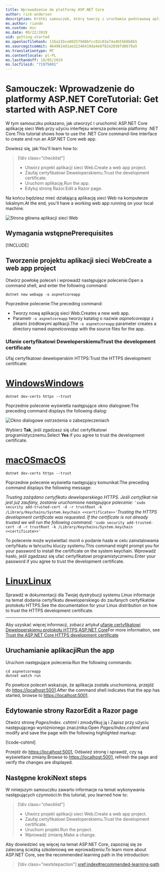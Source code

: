 ```yaml
---
title: Wprowadzenie do platformy ASP.NET Core
author: rick-anderson
description: Krótki samouczek, który tworzy i uruchamia podstawową aplikację Hello world przy użyciu ASP.NET Core.
ms.author: riande
ms.custom: mvc
ms.date: 09/22/2019
uid: getting-started
ms.openlocfilehash: 116a22bce80257948bfcc02c03a74a4b5568b8b5
ms.sourcegitcommit: 4649814d1ae32248419da4e8f8242850fd8679a5
ms.translationtype: MT
ms.contentlocale: pl-PL
ms.lasthandoff: 10/05/2019
ms.locfileid: "71975691"
---
```

# <a name="tutorial-get-started-with-aspnet-core"></a><span data-ttu-id="12eaa-103">Samouczek: Wprowadzenie do platformy ASP.NET Core</span><span class="sxs-lookup"><span data-stu-id="12eaa-103">Tutorial: Get started with ASP.NET Core</span></span>

<span data-ttu-id="12eaa-104">W tym samouczku pokazano, jak utworzyć i uruchomić ASP.NET Core aplikację sieci Web przy użyciu interfejsu wiersza polecenia platformy .NET Core.</span><span class="sxs-lookup"><span data-stu-id="12eaa-104">This tutorial shows how to use the .NET Core command-line interface to create and run an ASP.NET Core web app.</span></span>

<span data-ttu-id="12eaa-105">Dowiesz się, jak:</span><span class="sxs-lookup"><span data-stu-id="12eaa-105">You'll learn how to:</span></span>

> [!div class="checklist"]
> * <span data-ttu-id="12eaa-106">Utwórz projekt aplikacji sieci Web.</span><span class="sxs-lookup"><span data-stu-id="12eaa-106">Create a web app project.</span></span>
> * <span data-ttu-id="12eaa-107">Zaufaj certyfikatowi Deweloperskiemu.</span><span class="sxs-lookup"><span data-stu-id="12eaa-107">Trust the development certificate.</span></span>
> * <span data-ttu-id="12eaa-108">Uruchom aplikację.</span><span class="sxs-lookup"><span data-stu-id="12eaa-108">Run the app.</span></span>
> * <span data-ttu-id="12eaa-109">Edytuj stronę Razor.</span><span class="sxs-lookup"><span data-stu-id="12eaa-109">Edit a Razor page.</span></span>

<span data-ttu-id="12eaa-110">Na końcu będziesz mieć działającą aplikację sieci Web na komputerze lokalnym.</span><span class="sxs-lookup"><span data-stu-id="12eaa-110">At the end, you'll have a working web app running on your local machine.</span></span>

![Strona główna aplikacji sieci Web](_static/home-page.png)

## <a name="prerequisites"></a><span data-ttu-id="12eaa-112">Wymagania wstępne</span><span class="sxs-lookup"><span data-stu-id="12eaa-112">Prerequisites</span></span>

[!INCLUDE[](~/includes/3.0-SDK.md)]

## <a name="create-a-web-app-project"></a><span data-ttu-id="12eaa-113">Tworzenie projektu aplikacji sieci Web</span><span class="sxs-lookup"><span data-stu-id="12eaa-113">Create a web app project</span></span>

<span data-ttu-id="12eaa-114">Otwórz powłokę poleceń i wprowadź następujące polecenie:</span><span class="sxs-lookup"><span data-stu-id="12eaa-114">Open a command shell, and enter the following command:</span></span>

```dotnetcli
dotnet new webapp -o aspnetcoreapp
```

<span data-ttu-id="12eaa-115">Poprzednie polecenie:</span><span class="sxs-lookup"><span data-stu-id="12eaa-115">The preceding command:</span></span>

* <span data-ttu-id="12eaa-116">Tworzy nową aplikację sieci Web.</span><span class="sxs-lookup"><span data-stu-id="12eaa-116">Creates a new web app.</span></span>  
* <span data-ttu-id="12eaa-117">Parametr `-o aspnetcoreapp` tworzy katalog o nazwie *aspnetcoreapp* z plikami źródłowymi aplikacji.</span><span class="sxs-lookup"><span data-stu-id="12eaa-117">The `-o aspnetcoreapp` parameter creates a directory named *aspnetcoreapp* with the source files for the app.</span></span>

### <a name="trust-the-development-certificate"></a><span data-ttu-id="12eaa-118">Ufanie certyfikatowi Deweloperskiemu</span><span class="sxs-lookup"><span data-stu-id="12eaa-118">Trust the development certificate</span></span>

<span data-ttu-id="12eaa-119">Ufaj certyfikatowi deweloperskim HTTPS:</span><span class="sxs-lookup"><span data-stu-id="12eaa-119">Trust the HTTPS development certificate:</span></span>

# <a name="windowstabwindows"></a>[<span data-ttu-id="12eaa-120">Windows</span><span class="sxs-lookup"><span data-stu-id="12eaa-120">Windows</span></span>](#tab/windows)

```dotnetcli
dotnet dev-certs https --trust
```

<span data-ttu-id="12eaa-121">Poprzednie polecenie wyświetla następujące okno dialogowe:</span><span class="sxs-lookup"><span data-stu-id="12eaa-121">The preceding command displays the following dialog:</span></span>

![Okno dialogowe ostrzeżenia o zabezpieczeniach](~/getting-started/_static/cert.png)

<span data-ttu-id="12eaa-123">Wybierz **Tak**, jeśli zgadzasz się ufać certyfikatowi programistycznemu.</span><span class="sxs-lookup"><span data-stu-id="12eaa-123">Select **Yes** if you agree to trust the development certificate.</span></span>

# <a name="macostabmacos"></a>[<span data-ttu-id="12eaa-124">macOS</span><span class="sxs-lookup"><span data-stu-id="12eaa-124">macOS</span></span>](#tab/macos)

```dotnetcli
dotnet dev-certs https --trust
```

<span data-ttu-id="12eaa-125">Poprzednie polecenie wyświetla następujący komunikat:</span><span class="sxs-lookup"><span data-stu-id="12eaa-125">The preceding command displays the following message:</span></span>

<span data-ttu-id="12eaa-126">*Trusting zażądano certyfikatu deweloperskiego HTTPS. Jeśli certyfikat nie jest już zaufany, zostanie uruchomione następujące polecenie:*  `'sudo security add-trusted-cert -d -r trustRoot -k /Library/Keychains/System.keychain <<certificate>>'`</span><span class="sxs-lookup"><span data-stu-id="12eaa-126">*Trusting the HTTPS development certificate was requested. If the certificate is not already trusted we will run the following command:* `'sudo security add-trusted-cert -d -r trustRoot -k /Library/Keychains/System.keychain <<certificate>>'`</span></span>

<span data-ttu-id="12eaa-127">To polecenie może wyświetlać monit o podanie hasła w celu zainstalowania certyfikatu w łańcuchu kluczy systemu.</span><span class="sxs-lookup"><span data-stu-id="12eaa-127">This command might prompt you for your password to install the certificate on the system keychain.</span></span> <span data-ttu-id="12eaa-128">Wprowadź hasło, jeśli zgadzasz się ufać certyfikatowi programistycznemu.</span><span class="sxs-lookup"><span data-stu-id="12eaa-128">Enter your password if you agree to trust the development certificate.</span></span>

# <a name="linuxtablinux"></a>[<span data-ttu-id="12eaa-129">Linux</span><span class="sxs-lookup"><span data-stu-id="12eaa-129">Linux</span></span>](#tab/linux)

<span data-ttu-id="12eaa-130">Sprawdź w dokumentacji dla Twojej dystrybucji systemu Linux informacje na temat dodania certyfikatu deweloperskiego do zaufanych certyfikatów protokołu HTTPS.</span><span class="sxs-lookup"><span data-stu-id="12eaa-130">See the documentation for your Linux distribution on how to trust the HTTPS development certificate.</span></span>

---

<span data-ttu-id="12eaa-131">Aby uzyskać więcej informacji, zobacz artykuł [ufanie certyfikatowi Deweloperskiemu protokołu HTTPS ASP.NET Core](xref:security/enforcing-ssl#trust-the-aspnet-core-https-development-certificate-on-windows-and-macos)</span><span class="sxs-lookup"><span data-stu-id="12eaa-131">For more information, see [Trust the ASP.NET Core HTTPS development certificate](xref:security/enforcing-ssl#trust-the-aspnet-core-https-development-certificate-on-windows-and-macos)</span></span>

## <a name="run-the-app"></a><span data-ttu-id="12eaa-132">Uruchamianie aplikacji</span><span class="sxs-lookup"><span data-stu-id="12eaa-132">Run the app</span></span>

<span data-ttu-id="12eaa-133">Uruchom następujące polecenia:</span><span class="sxs-lookup"><span data-stu-id="12eaa-133">Run the following commands:</span></span>

```dotnetcli
cd aspnetcoreapp
dotnet watch run
```

<span data-ttu-id="12eaa-134">Po powłoce poleceń wskazuje, że aplikacja została uruchomiona, przejdź do [https://localhost:5001](https://localhost:5001).</span><span class="sxs-lookup"><span data-stu-id="12eaa-134">After the command shell indicates that the app has started, browse to [https://localhost:5001](https://localhost:5001).</span></span>

## <a name="edit-a-razor-page"></a><span data-ttu-id="12eaa-135">Edytowanie strony Razor</span><span class="sxs-lookup"><span data-stu-id="12eaa-135">Edit a Razor page</span></span>

<span data-ttu-id="12eaa-136">Otwórz stronę *Pages/index. cshtml* i zmodyfikuj ją i Zapisz przy użyciu następującego wyróżnionego znacznika:</span><span class="sxs-lookup"><span data-stu-id="12eaa-136">Open *Pages/Index.cshtml* and modify and save the page with the following highlighted markup:</span></span>

[!code-cshtml[](sample/index.cshtml?highlight=9)]

<span data-ttu-id="12eaa-137">Przejdź do [https://localhost:5001](https://localhost:5001), Odśwież stronę i sprawdź, czy są wyświetlane zmiany.</span><span class="sxs-lookup"><span data-stu-id="12eaa-137">Browse to [https://localhost:5001](https://localhost:5001), refresh the page and verify the changes are displayed.</span></span>

## <a name="next-steps"></a><span data-ttu-id="12eaa-138">Następne kroki</span><span class="sxs-lookup"><span data-stu-id="12eaa-138">Next steps</span></span>

<span data-ttu-id="12eaa-139">W niniejszym samouczku zawarto informacje na temat wykonywania następujących czynności:</span><span class="sxs-lookup"><span data-stu-id="12eaa-139">In this tutorial, you learned how to:</span></span>

> [!div class="checklist"]
> * <span data-ttu-id="12eaa-140">Utwórz projekt aplikacji sieci Web.</span><span class="sxs-lookup"><span data-stu-id="12eaa-140">Create a web app project.</span></span>
> * <span data-ttu-id="12eaa-141">Zaufaj certyfikatowi Deweloperskiemu.</span><span class="sxs-lookup"><span data-stu-id="12eaa-141">Trust the development certificate.</span></span>
> * <span data-ttu-id="12eaa-142">Uruchom projekt.</span><span class="sxs-lookup"><span data-stu-id="12eaa-142">Run the project.</span></span>
> * <span data-ttu-id="12eaa-143">Wprowadź zmianę.</span><span class="sxs-lookup"><span data-stu-id="12eaa-143">Make a change.</span></span>

<span data-ttu-id="12eaa-144">Aby dowiedzieć się więcej na temat ASP.NET Core, zapoznaj się ze zalecaną ścieżką szkoleniową we wprowadzeniu:</span><span class="sxs-lookup"><span data-stu-id="12eaa-144">To learn more about ASP.NET Core, see the recommended learning path in the introduction:</span></span>

> [!div class="nextstepaction"]
> <xref:index#recommended-learning-path>
